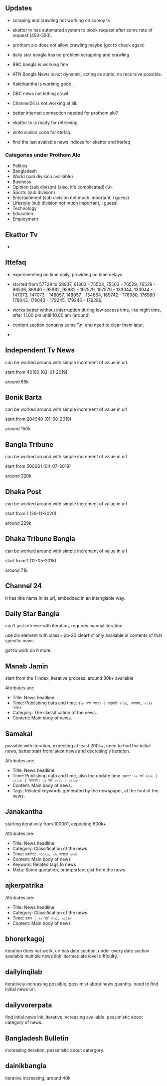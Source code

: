 <h2> Updates </h2>

- scraping and crawling not working on somoy tv
- ekattor tv has automated system to block request after some rate of request (450-550).
- prothom alo does not allow crawling maybe (got to check again)

- daily star bangla has no problem scrapping and crawling

- BBC bangla is working fine

- ATN Bangla News is not dynamic, acting as static, no recursive possible.

- Kalerkantha is working good.


- DBC news not letting crawl.


- Channel24 is not working at all.


- better internet connection needed for prothom alo?

- ekattor tv is ready for retrieving

- write similar code for ittefaq

- find the last available news indices for ekattor and ittefaq










<h3>Categories under Prothom Alo </h3>

- Politics
- Bangladesh
- World (sub division available)
- Business
- Opinion (sub divison) [also, it's complicated]<\i>
- Sports (sub division)
- Entertainment (sub division not much important, i guess)
- Lifestyle (sub division not much important, i guess)
- Technology
- Education
- Employment





<h2> Ekattor Tv </h2>

-




<h2> Ittefaq </h2>

- experimenting on time daily, providing no time delays.

- started from 57729 to 58937, 61303 - 75503, 75503 - 76529, 76529 - 86526, 86840 - 95982, 95982 - 107579, 107579 - 133044, 133044 - 147073, 147073 - 148057, 148057 - 154664,  169742 - 176980, 176980 - 178043, 178043 - 179245, 179245 - 179289, 

- works better without interruption during low access time, like night time, after 11.00 pm until 10.00 am (around)

- content section contains some '\n' and need to clear them later.

- 






<h2> Independent Tv News </h2>

can be worked around with simple increment of value in url
 
start from 42190 (02-01-2019)

around 65k



<h2> Bonik Barta </h2>

can be worked around with simple increment of value in url

start from 204940 (01-08-2019)

around 150k



<h2> Bangla Tribune </h2>

can be worked around with simple increment of value in url

start from 500061 (04-07-2019)

around 320k


<h2> Dhaka Post </h2>
can be worked around with simple increment of value in url

start from 1 (29-11-2020)

around 229k


<h2> Dhaka Tribune Bangla </h2>

can be worked around with simple increment of value in url

start from 1 (12-05-2018)

around 71k



<h2>Channel 24 </h2>

it has title name in its url, embedded in an intangiable way.


<h2> Daily Star Bangla </h2>

can't just retrieve with iteration, requires manual iteration.

use div element with class='pb-20 clearfix' only available in contents of that specific news

got to work on it more.




<h2> Manab Jamin </h2>

start from the 1 index, iterative process.
around 80k+ available


Attributes are:
- Title: News headline.
- Time: Publishing data and time. ```(১৮ ঘন্টা আগে) ৫ ফেব্রুয়ারি ২০২৪, সোমবার, ৮:৪৪ অপরাহ্ন```
- Category: The classification of the news.
- Content: Main body of news.


<h2> Samakal </h2>

possible with iteration, expecting at least 200k+, need to find the initial news, better start from latest news and decresingly iteration.


Attributes are:
- Title: News headline.
- Time: Publishing data and time, also the update time. ```প্রকাশ: ০২ মার্চ ২০২২ | ২২:১৮ | আপডেট: ০২ মার্চ ২০২২ | ২২:১৮```
- Content: Main body of news.
- Tags: Related keywords generated by the newspaper, at the foot of the news.


<h2>Janakantha</h2>

starting iteratively from 100001, expecting 600k+

Attributes are:
- Title: News headline
- Category: Classification of the news
- Time: ``` প্রকাশিত: ০৬:২৩, ২৬ অক্টোবর ২০১৪ ```
- Content: Main body of news
- Keyword: Related tags to news
- Meta: Some quotation, or important gist from the news.



<h2> ajkerpatrika </h2>

Attributes are:
- Title: News headline
- Category: Classification of the news
- Time: ```প্রকাশ : ২২ মার্চ ২০২১, ২১:৪৮ ```
- Content: Main body of news

<h2> bhorerkagoj </h2>

iteration does not work, url has date section, under every date section available multiple news link. itermediate level difficulty.


<h2> dailyinqilab </h2>

iteratively increasing possible, pessimist about news quantity. need to find initial news url.

<h2> dailyvorerpata </h2>

find intial news lnk, iterative increasing available. pessimistic about category of news.

<h2> Bangladesh Bulletin </h2>

increasing iteration, pessmisitc about catergory.


<h2> dainikbangla </h2>

iterative increasing, around 40k
